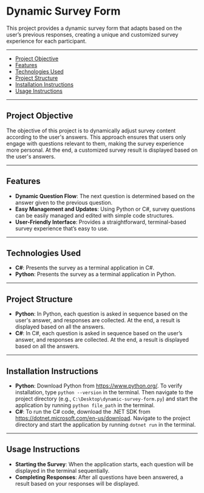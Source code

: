 # Dynamic Survey Form
This project provides a dynamic survey form that adapts based on the user’s previous responses, creating a unique and customized survey experience for each participant.

---------------------------------------------

- [Project Objective](#project-objective)
- [Features](#features)
- [Technologies Used](#technologies-used)
- [Project Structure](#project-structure)
- [Installation Instructions](#installation-instructions)
- [Usage Instructions](#usage-instructions)

---------------------------------------------

## Project Objective

The objective of this project is to dynamically adjust survey content according to the user's answers. This approach ensures that users only engage with questions relevant to them, making the survey experience more personal. At the end, a customized survey result is displayed based on the user's answers.

---------------------------------------------

## Features

* **Dynamic Question Flow**: The next question is determined based on the answer given to the previous question.
* **Easy Management and Updates**: Using Python or C#, survey questions can be easily managed and edited with simple code structures.
* **User-Friendly Interface**: Provides a straightforward, terminal-based survey experience that’s easy to use.

---------------------------------------------

## Technologies Used

* **C#**: Presents the survey as a terminal application in C#.
* **Python**: Presents the survey as a terminal application in Python.

---------------------------------------------

## Project Structure

* **Python**: In Python, each question is asked in sequence based on the user's answer, and responses are collected. At the end, a result is displayed based on all the answers.
* **C#**: In C#, each question is asked in sequence based on the user’s answer, and responses are collected. At the end, a result is displayed based on all the answers.

---------------------------------------------

## Installation Instructions

* **Python**: Download Python from https://www.python.org/. To verify installation, type `python --version` in the terminal. Then navigate to the project directory (e.g., `C:\Desktop\dynamic-survey-form.py`) and start the application by running `python file_path` in the terminal.
* **C#**: To run the C# code, download the .NET SDK from https://dotnet.microsoft.com/en-us/download. Navigate to the project directory and start the application by running `dotnet run` in the terminal.

---------------------------------------------

## Usage Instructions

* **Starting the Survey**: When the application starts, each question will be displayed in the terminal sequentially.
* **Completing Responses**: After all questions have been answered, a result based on your responses will be displayed.

